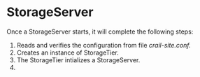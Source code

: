 # StorageServer

Once a StorageServer starts, it will complete the following steps:

1. Reads and verifies the configuration from file _crail-site.conf._
2. Creates an instance of StorageTier.
3. The StorageTier intializes a StorageServer.
4. 


